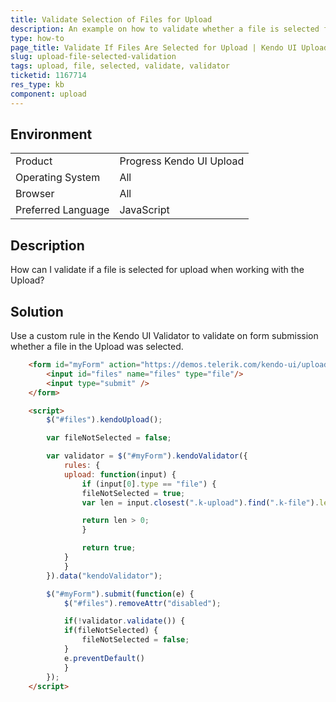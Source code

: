 ```yaml
---
title: Validate Selection of Files for Upload 
description: An example on how to validate whether a file is selected for upload in the Kendo UI Upload by using the Kendo UI Validator.
type: how-to
page_title: Validate If Files Are Selected for Upload | Kendo UI Upload
slug: upload-file-selected-validation
tags: upload, file, selected, validate, validator
ticketid: 1167714
res_type: kb
component: upload
---
```


## Environment

<table>
 <tr>
  <td>Product</td>
  <td>Progress Kendo UI Upload</td>
 </tr>
 <tr>
  <td>Operating System</td>
  <td>All</td>
 </tr>
 <tr>
  <td>Browser</td>
  <td>All</td>
 </tr>
 <tr>
  <td>Preferred Language</td>
  <td>JavaScript</td>
 </tr>
</table>

## Description

How can I validate if a file is selected for upload when working with the Upload?  

## Solution

Use a custom rule in the Kendo UI Validator to validate on form submission whether a file in the Upload was selected.

```html
    <form id="myForm" action="https://demos.telerik.com/kendo-ui/upload/submit" enctype="multipart/form-data" method="post">
        <input id="files" name="files" type="file"/>
        <input type="submit" />    
    </form>

    <script>
        $("#files").kendoUpload();

        var fileNotSelected = false;

        var validator = $("#myForm").kendoValidator({
            rules: {
            upload: function(input) {
                if (input[0].type == "file") {
                fileNotSelected = true;
                var len = input.closest(".k-upload").find(".k-file").length;

                return len > 0;
                }

                return true;
            }
            }
        }).data("kendoValidator");

        $("#myForm").submit(function(e) {
            $("#files").removeAttr("disabled");

            if(!validator.validate()) {
            if(fileNotSelected) {
                fileNotSelected = false; 
            }
            e.preventDefault()
            }
        });  
    </script>
```
